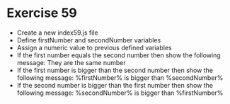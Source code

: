 # Exercise 59

- Create a new index59.js file
- Define firstNumber and secondNumber variables
- Assign a numeric value to previous defined variables
- If the first number equals the second number then show the following message: They are the same number
- If the first number is bigger than the second number then show the following message: %firstNumber% is bigger than %secondNumber%
- If the second number is bigger than the first number then show the following message: %secondNumber% is bigger than %firstNumber%
